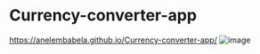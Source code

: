 # Currency-converter-app
https://anelembabela.github.io/Currency-converter-app/
![image](https://user-images.githubusercontent.com/8805744/181790018-19331db5-8cc2-4cc7-ac14-c9e3ff436c08.png)

